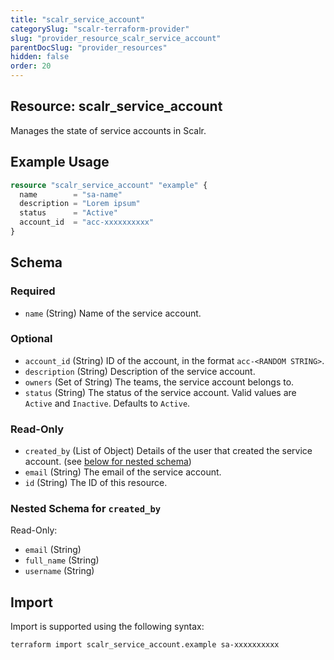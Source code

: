 ```yaml
---
title: "scalr_service_account"
categorySlug: "scalr-terraform-provider"
slug: "provider_resource_scalr_service_account"
parentDocSlug: "provider_resources"
hidden: false
order: 20
---
```

## Resource: scalr_service_account

Manages the state of service accounts in Scalr.

## Example Usage

```terraform
resource "scalr_service_account" "example" {
  name        = "sa-name"
  description = "Lorem ipsum"
  status      = "Active"
  account_id  = "acc-xxxxxxxxxx"
}
```

<!-- schema generated by tfplugindocs -->
## Schema

### Required

- `name` (String) Name of the service account.

### Optional

- `account_id` (String) ID of the account, in the format `acc-<RANDOM STRING>`.
- `description` (String) Description of the service account.
- `owners` (Set of String) The teams, the service account belongs to.
- `status` (String) The status of the service account. Valid values are `Active` and `Inactive`. Defaults to `Active`.

### Read-Only

- `created_by` (List of Object) Details of the user that created the service account. (see [below for nested schema](#nestedatt--created_by))
- `email` (String) The email of the service account.
- `id` (String) The ID of this resource.

<a id="nestedatt--created_by"></a>
### Nested Schema for `created_by`

Read-Only:

- `email` (String)
- `full_name` (String)
- `username` (String)

## Import

Import is supported using the following syntax:

```shell
terraform import scalr_service_account.example sa-xxxxxxxxxx
```
